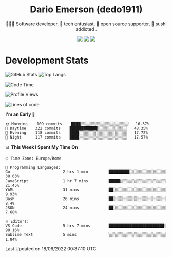 <div align="center">
  
# Dario Emerson (dedo1911)
👨🏼‍💻 Software developer, 🔧 tech entusiast, 🙌 open source supporter, 🍣 sushi addicted .

[![](https://img.shields.io/badge/-Linkedin-informational?style=for-the-badge&logo=linkedin&logoColor=white&color=2867B2)](http://linkedin.com/in/dedo1911)
[![](https://img.shields.io/badge/-Telegram-informational?style=for-the-badge&logo=telegram&logoColor=white&color=0088cc)](https://t.me/dedo1911)
[![](https://img.shields.io/badge/-Facebook-informational?style=for-the-badge&logo=facebook&logoColor=white&color=3b5998)](https://fb.com/dedo1911)

</div>

# Development Stats

![GitHub Stats](https://github-readme-stats.vercel.app/api?username=dedo1911&hide=&count_private=true&title_color=84cc16&text_color=ffffff&icon_color=84cc16&bg_color=1c1917&hide_border=true&border_radius=0&show_icons=true)
![Top Langs](https://github-readme-stats.vercel.app/api/top-langs/?username=dedo1911&theme=chartreuse-dark&layout=compact)

<!--START_SECTION:waka-->
![Code Time](http://img.shields.io/badge/Code%20Time-0%20secs-blue)

![Profile Views](http://img.shields.io/badge/Profile%20Views-1-blue)

![Lines of code](https://img.shields.io/badge/From%20Hello%20World%20I%27ve%20Written-60%20Thousand%20lines%20of%20code-blue)

**I'm an Early 🐤** 

```text
🌞 Morning    109 commits    ████░░░░░░░░░░░░░░░░░░░░░   16.37% 
🌆 Daytime    322 commits    ████████████░░░░░░░░░░░░░   48.35% 
🌃 Evening    118 commits    ████░░░░░░░░░░░░░░░░░░░░░   17.72% 
🌙 Night      117 commits    ████░░░░░░░░░░░░░░░░░░░░░   17.57%

```


📊 **This Week I Spent My Time On** 

```text
⌚︎ Time Zone: Europe/Rome

💬 Programming Languages: 
Go                       2 hrs 1 min         █████████░░░░░░░░░░░░░░░░   38.63% 
JavaScript               1 hr 7 mins         █████░░░░░░░░░░░░░░░░░░░░   21.45% 
YAML                     31 mins             ██░░░░░░░░░░░░░░░░░░░░░░░   9.93% 
Bash                     26 mins             ██░░░░░░░░░░░░░░░░░░░░░░░   8.4% 
JSON                     24 mins             ██░░░░░░░░░░░░░░░░░░░░░░░   7.68%

🔥 Editors: 
VS Code                  5 hrs 7 mins        ████████████████████████░   98.16% 
Sublime Text             5 mins              ░░░░░░░░░░░░░░░░░░░░░░░░░   1.84%

```


 Last Updated on 18/06/2022 00:37:10 UTC
<!--END_SECTION:waka-->

<!--
**dedo1911/dedo1911** is a ✨ _special_ ✨ repository because its `README.md` (this file) appears on your GitHub profile.

Here are some ideas to get you started:

- 🔭 I’m currently working on ...
- 🌱 I’m currently learning ...
- 👯 I’m looking to collaborate on ...
- 🤔 I’m looking for help with ...
- 💬 Ask me about ...
- 📫 How to reach me: ...
- 😄 Pronouns: ...
- ⚡ Fun fact: ...
-->
